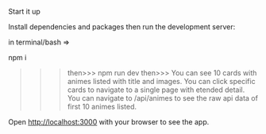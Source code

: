 

Start it up

Install dependencies and packages then run the development server:

in terminal/bash =>

npm i
>>>then>>>
npm run dev
>>>then>>>
You can see 10 cards with animes listed with title and images.
You can click specific cards to navigate to a single page with etended detail.
You can navigate to /api/animes to see the raw api data of first 10 animes listed.


Open [http://localhost:3000](http://localhost:3000) with your browser to see the app.

